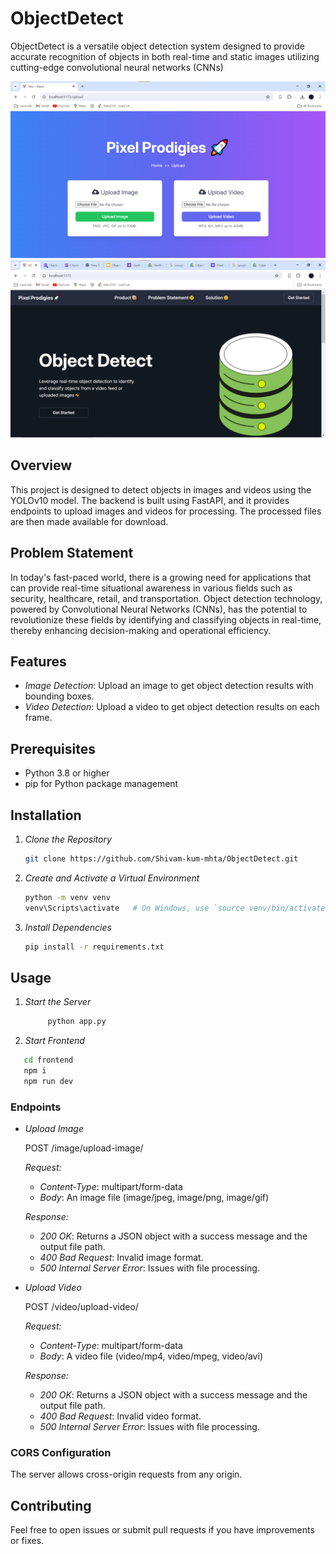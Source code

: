 # ObjectDetect
ObjectDetect is a versatile object detection system designed to provide accurate recognition of objects in both real-time and static images  utilizing cutting-edge convolutional neural networks (CNNs)

![pic1](https://github.com/Shivam-kum-mhta/ObjectDetect/blob/main/images/Screenshot%202024-08-10%20225511.png)
![pic2](https://github.com/Shivam-kum-mhta/ObjectDetect/blob/main/images/Screenshot%202024-08-11%20003231.png)

## Overview

This project is designed to detect objects in images and videos using the YOLOv10 model. The backend is built using FastAPI, and it provides endpoints to upload images and videos for processing. The processed files are then made available for download.


## Problem Statement
In today's fast-paced world, there is a growing need for applications
        that can provide real-time situational awareness in various fields such
        as security, healthcare, retail, and transportation. Object detection
        technology, powered by Convolutional Neural Networks (CNNs), has the
        potential to revolutionize these fields by identifying and classifying
        objects in real-time, thereby enhancing decision-making and operational
        efficiency.
        
## Features

- *Image Detection*: Upload an image to get object detection results with bounding boxes.
- *Video Detection*: Upload a video to get object detection results on each frame.

## Prerequisites

- Python 3.8 or higher
- pip for Python package management

## Installation

1. *Clone the Repository*

   ```bash
   git clone https://github.com/Shivam-kum-mhta/ObjectDetect.git
   ```
   

2. *Create and Activate a Virtual Environment*

   ```bash
   python -m venv venv
   venv\Scripts\activate   # On Windows, use `source venv/bin/activate`
   ```

3. *Install Dependencies*

   ```bash
   pip install -r requirements.txt
   ```

## Usage

1. *Start the Server*

   ```bash
        python app.py
   ```
2. *Start Frontend*
```bash
   cd frontend
   npm i
   npm run dev
```

### Endpoints

   - *Upload Image*

     
     POST /image/upload-image/
     

     *Request:*

     - *Content-Type*: multipart/form-data
     - *Body*: An image file (image/jpeg, image/png, image/gif)

     *Response:*

     - *200 OK*: Returns a JSON object with a success message and the output file path.
     - *400 Bad Request*: Invalid image format.
     - *500 Internal Server Error*: Issues with file processing.

   - *Upload Video*

     
     POST /video/upload-video/
     

     *Request:*

     - *Content-Type*: multipart/form-data
     - *Body*: A video file (video/mp4, video/mpeg, video/avi)

     *Response:*

     - *200 OK*: Returns a JSON object with a success message and the output file path.
     - *400 Bad Request*: Invalid video format.
     - *500 Internal Server Error*: Issues with file processing.
### CORS Configuration 

   The server allows cross-origin requests from any origin.
   

## Contributing

Feel free to open issues or submit pull requests if you have improvements or fixes.
